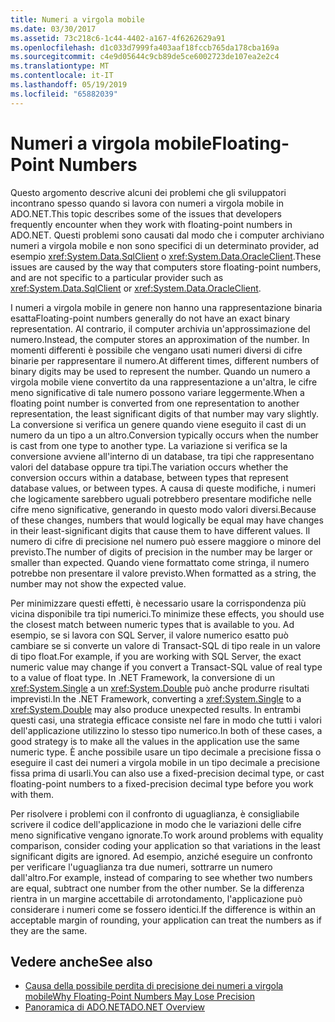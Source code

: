 ```yaml
---
title: Numeri a virgola mobile
ms.date: 03/30/2017
ms.assetid: 73c218c6-1c44-4402-a167-4f6262629a91
ms.openlocfilehash: d1c033d7999fa403aaf18fccb765da178cba169a
ms.sourcegitcommit: c4e9d05644c9cb89de5ce6002723de107ea2e2c4
ms.translationtype: MT
ms.contentlocale: it-IT
ms.lasthandoff: 05/19/2019
ms.locfileid: "65882039"
---
```

# <a name="floating-point-numbers"></a><span data-ttu-id="7f8a6-102">Numeri a virgola mobile</span><span class="sxs-lookup"><span data-stu-id="7f8a6-102">Floating-Point Numbers</span></span>
<span data-ttu-id="7f8a6-103">Questo argomento descrive alcuni dei problemi che gli sviluppatori incontrano spesso quando si lavora con numeri a virgola mobile in ADO.NET.</span><span class="sxs-lookup"><span data-stu-id="7f8a6-103">This topic describes some of the issues that developers frequently encounter when they work with floating-point numbers in ADO.NET.</span></span> <span data-ttu-id="7f8a6-104">Questi problemi sono causati dal modo che i computer archiviano numeri a virgola mobile e non sono specifici di un determinato provider, ad esempio <xref:System.Data.SqlClient> o <xref:System.Data.OracleClient>.</span><span class="sxs-lookup"><span data-stu-id="7f8a6-104">These issues are caused by the way that computers store floating-point numbers, and are not specific to a particular provider such as <xref:System.Data.SqlClient> or <xref:System.Data.OracleClient>.</span></span>  
  
 <span data-ttu-id="7f8a6-105">I numeri a virgola mobile in genere non hanno una rappresentazione binaria esatta</span><span class="sxs-lookup"><span data-stu-id="7f8a6-105">Floating-point numbers generally do not have an exact binary representation.</span></span> <span data-ttu-id="7f8a6-106">Al contrario, il computer archivia un'approssimazione del numero.</span><span class="sxs-lookup"><span data-stu-id="7f8a6-106">Instead, the computer stores an approximation of the number.</span></span> <span data-ttu-id="7f8a6-107">In momenti differenti è possibile che vengano usati numeri diversi di cifre binarie per rappresentare il numero.</span><span class="sxs-lookup"><span data-stu-id="7f8a6-107">At different times, different numbers of binary digits may be used to represent the number.</span></span> <span data-ttu-id="7f8a6-108">Quando un numero a virgola mobile viene convertito da una rappresentazione a un'altra, le cifre meno significative di tale numero possono variare leggermente.</span><span class="sxs-lookup"><span data-stu-id="7f8a6-108">When a floating point number is converted from one representation to another representation, the least significant digits of that number may vary slightly.</span></span> <span data-ttu-id="7f8a6-109">La conversione si verifica un genere quando viene eseguito il cast di un numero da un tipo a un altro.</span><span class="sxs-lookup"><span data-stu-id="7f8a6-109">Conversion typically occurs when the number is cast from one type to another type.</span></span> <span data-ttu-id="7f8a6-110">La variazione si verifica se la conversione avviene all'interno di un database, tra tipi che rappresentano valori del database oppure tra tipi.</span><span class="sxs-lookup"><span data-stu-id="7f8a6-110">The variation occurs whether the conversion occurs within a database, between types that represent database values, or between types.</span></span> <span data-ttu-id="7f8a6-111">A causa di queste modifiche, i numeri che logicamente sarebbero uguali potrebbero presentare modifiche nelle cifre meno significative, generando in questo modo valori diversi.</span><span class="sxs-lookup"><span data-stu-id="7f8a6-111">Because of these changes, numbers that would logically be equal may have changes in their least-significant digits that cause them to have different values.</span></span> <span data-ttu-id="7f8a6-112">Il numero di cifre di precisione nel numero può essere maggiore o minore del previsto.</span><span class="sxs-lookup"><span data-stu-id="7f8a6-112">The number of digits of precision in the number may be larger or smaller than expected.</span></span> <span data-ttu-id="7f8a6-113">Quando viene formattato come stringa, il numero potrebbe non presentare il valore previsto.</span><span class="sxs-lookup"><span data-stu-id="7f8a6-113">When formatted as a string, the number may not show the expected value.</span></span>  
  
 <span data-ttu-id="7f8a6-114">Per minimizzare questi effetti, è necessario usare la corrispondenza più vicina disponibile tra tipi numerici.</span><span class="sxs-lookup"><span data-stu-id="7f8a6-114">To minimize these effects, you should use the closest match between numeric types that is available to you.</span></span> <span data-ttu-id="7f8a6-115">Ad esempio, se si lavora con SQL Server, il valore numerico esatto può cambiare se si converte un valore di Transact-SQL di tipo reale in un valore di tipo float.</span><span class="sxs-lookup"><span data-stu-id="7f8a6-115">For example, if you are working with SQL Server, the exact numeric value may change if you convert a Transact-SQL value of real type to a value of float type.</span></span> <span data-ttu-id="7f8a6-116">In .NET Framework, la conversione di un <xref:System.Single> a un <xref:System.Double> può anche produrre risultati imprevisti.</span><span class="sxs-lookup"><span data-stu-id="7f8a6-116">In the .NET Framework, converting a <xref:System.Single> to a <xref:System.Double> may also produce unexpected results.</span></span> <span data-ttu-id="7f8a6-117">In entrambi questi casi, una strategia efficace consiste nel fare in modo che tutti i valori dell'applicazione utilizzino lo stesso tipo numerico.</span><span class="sxs-lookup"><span data-stu-id="7f8a6-117">In both of these cases, a good strategy is to make all the values in the application use the same numeric type.</span></span> <span data-ttu-id="7f8a6-118">È anche possibile usare un tipo decimale a precisione fissa o eseguire il cast dei numeri a virgola mobile in un tipo decimale a precisione fissa prima di usarli.</span><span class="sxs-lookup"><span data-stu-id="7f8a6-118">You can also use a fixed-precision decimal type, or cast floating-point numbers to a fixed-precision decimal type before you work with them.</span></span>  
  
 <span data-ttu-id="7f8a6-119">Per risolvere i problemi con il confronto di uguaglianza, è consigliabile scrivere il codice dell'applicazione in modo che le variazioni delle cifre meno significative vengano ignorate.</span><span class="sxs-lookup"><span data-stu-id="7f8a6-119">To work around problems with equality comparison, consider coding your application so that variations in the least significant digits are ignored.</span></span> <span data-ttu-id="7f8a6-120">Ad esempio, anziché eseguire un confronto per verificare l'uguaglianza tra due numeri, sottrarre un numero dall'altro.</span><span class="sxs-lookup"><span data-stu-id="7f8a6-120">For example, instead of comparing to see whether two numbers are equal, subtract one number from the other number.</span></span> <span data-ttu-id="7f8a6-121">Se la differenza rientra in un margine accettabile di arrotondamento, l'applicazione può considerare i numeri come se fossero identici.</span><span class="sxs-lookup"><span data-stu-id="7f8a6-121">If the difference is within an acceptable margin of rounding, your application can treat the numbers as if they are the same.</span></span>  
  
## <a name="see-also"></a><span data-ttu-id="7f8a6-122">Vedere anche</span><span class="sxs-lookup"><span data-stu-id="7f8a6-122">See also</span></span>

- [<span data-ttu-id="7f8a6-123">Causa della possibile perdita di precisione dei numeri a virgola mobile</span><span class="sxs-lookup"><span data-stu-id="7f8a6-123">Why Floating-Point Numbers May Lose Precision</span></span>](/cpp/build/reference/why-floating-point-numbers-may-lose-precision)
- [<span data-ttu-id="7f8a6-124">Panoramica di ADO.NET</span><span class="sxs-lookup"><span data-stu-id="7f8a6-124">ADO.NET Overview</span></span>](ado-net-overview.md)

